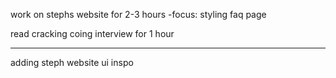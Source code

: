 work on stephs website for 2-3 hours
-focus: styling faq page

read cracking coing interview for 1 hour

---

adding steph website ui inspo

